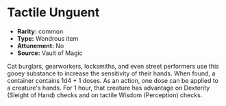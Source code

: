 
# Tactile Unguent

* **Rarity:** common
* **Type:** Wondrous item
* **Attunement:** No
* **Source:** Vault of Magic


Cat burglars, gearworkers, locksmiths, and even street performers use this gooey substance to increase the sensitivity of their hands. When found, a container contains 1d4 + 1 doses. As an action, one dose can be applied to a creature's hands. For 1 hour, that creature has advantage on Dexterity (Sleight of Hand) checks and on tactile Wisdom (Perception) checks.
